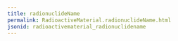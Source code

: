 ```yaml
---
title: radionuclideName
permalink: RadioactiveMaterial.radionuclideName.html
jsonid: radioactivematerial_radionuclidename
---
```

